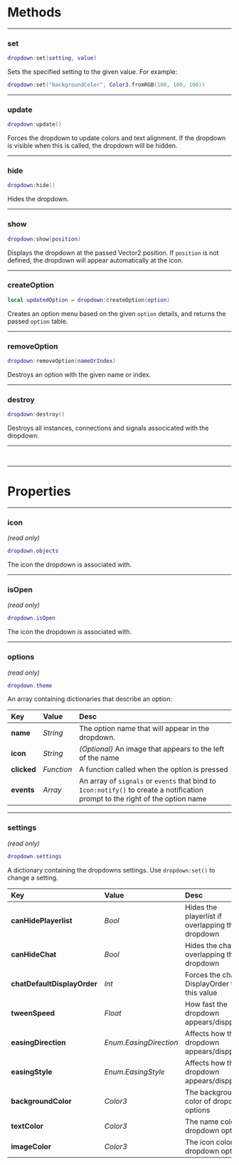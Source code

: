 # Methods
--------------------
### set
```lua
dropdown:set(setting, value)
```
Sets the specified setting to the given value. For example:
```lua
dropdown:set("backgroundColor", Color3.fromRGB(100, 100, 100))
```

--------------------
### update
```lua
dropdown:update()
```
Forces the dropdown to update colors and text alignment. If the dropdown is visible when this is called, the dropdown will be hidden.

--------------------
### hide
```lua
dropdown:hide()
```
Hides the dropdown.

--------------------
### show
```lua
dropdown:show(position)
```
Displays the dropdown at the passed Vector2 position. If ``position`` is not defined, the dropdown will appear automatically at the icon.

--------------------
### createOption
```lua
local updatedOption = dropdown:createOption(option)
```
Creates an option menu based on the given ``option`` details, and returns the passed ``option`` table.

--------------------
### removeOption
```lua
dropdown:removeOption(nameOrIndex)
```
Destroys an option with the given name or index.

--------------------
### destroy
```lua
dropdown:destroy()
```
Destroys all instances, connections and signals associcated with the dropdown.

--------------------



<br>



--------------------
# Properties

--------------------
### icon
*(read only)*
```lua
dropdown.objects
```
The icon the dropdown is associated with.

--------------------
### isOpen
*(read only)*
```lua
dropdown.isOpen
```
The icon the dropdown is associated with.

--------------------
### options
*(read only)*
```lua
dropdown.theme
```
An array containing dictionaries that describe an option:

| Key                 | Value            | Desc                                           |
| :--------------     |:--------------   | :----------------------------------------------|
| **name** | *String*      | The option name that will appear in the dropdown. |
| **icon**       | *String*  | *(Optional)* An image that appears to the left of the name                                |
| **clicked**          | *Function*  | A function called when the option is pressed                                  |
| **events**           | *Array*  | An array of ``signals`` or ``events`` that bind to ``Icon:notify()`` to create a notification prompt to the right of the option name                                    |

--------------------
### settings
*(read only)*
```lua
dropdown.settings
```
A dictionary containing the dropdowns settings. Use ``dropdown:set()`` to change a setting.

| Key                 | Value            | Desc                                           |
| :--------------     |:--------------   | :----------------------------------------------|
| **canHidePlayerlist** | *Bool*      | Hides the playerlist if overlapping the dropdown |
| **canHideChat**       | *Bool*  | Hides the chat if overlapping the dropdown |
| **chatDefaultDisplayOrder**          | *Int*  | Forces the chats DisplayOrder to this value                                    |
| **tweenSpeed**          | *Float*  | How fast the dropdown appears/disppear |
| **easingDirection**           | *Enum.EasingDirection*  | Affects how the dropdown appears/disppears |
| **easingStyle**    | *Enum.EasingStyle*  | Affects how the dropdown appears/disppears |
| **backgroundColor**        | *Color3*  | The background color of dropdown options |
| **textColor**          | *Color3*  | The name color of dropdown options |
| **imageColor**        | *Color3*  | The icon color of dropdown options |